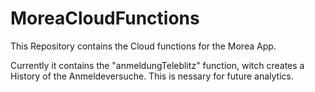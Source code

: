 # MoreaCloudFunctions
This Repository contains the Cloud functions for the Morea App. 

Currently it contains the "anmeldungTeleblitz" function, witch creates a History of the Anmeldeversuche. 
This is nessary for future analytics. 



